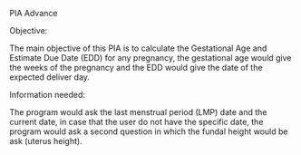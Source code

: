 PIA Advance

Objective:


The main objective of this PIA is to calculate the Gestational Age and Estimate Due Date (EDD) for any pregnancy, the gestational age would give the weeks of the pregnancy and the EDD would give the date of the expected deliver day. 


Information needed: 


The program would ask the last menstrual period (LMP) date and the current date, in case that the user do not have the specific date, the program would ask a second question in which the fundal height would be ask (uterus height). 
